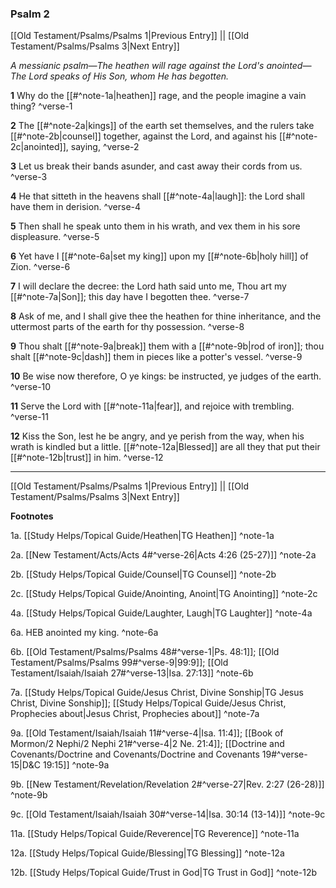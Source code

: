 ### Psalm 2

[[Old Testament/Psalms/Psalms 1|Previous Entry]]  ||  [[Old Testament/Psalms/Psalms 3|Next Entry]]

*A messianic psalm—The heathen will rage against the Lord's anointed—The Lord speaks of His Son, whom He has begotten.*

**1**  Why do the [[#^note-1a|heathen]] rage, and the people imagine a vain thing? ^verse-1

**2**  The [[#^note-2a|kings]] of the earth set themselves, and the rulers take [[#^note-2b|counsel]] together, against the Lord, and against his [[#^note-2c|anointed]], saying, ^verse-2

**3**  Let us break their bands asunder, and cast away their cords from us. ^verse-3

**4**  He that sitteth in the heavens shall [[#^note-4a|laugh]]: the Lord shall have them in derision. ^verse-4

**5**  Then shall he speak unto them in his wrath, and vex them in his sore displeasure. ^verse-5

**6**  Yet have I [[#^note-6a|set my king]] upon my [[#^note-6b|holy hill]] of Zion. ^verse-6

**7**  I will declare the decree: the Lord hath said unto me, Thou art my [[#^note-7a|Son]]; this day have I begotten thee. ^verse-7

**8**  Ask of me, and I shall give thee the heathen for thine inheritance, and the uttermost parts of the earth for thy possession. ^verse-8

**9**  Thou shalt [[#^note-9a|break]] them with a [[#^note-9b|rod of iron]]; thou shalt [[#^note-9c|dash]] them in pieces like a potter's vessel. ^verse-9

**10**  Be wise now therefore, O ye kings: be instructed, ye judges of the earth. ^verse-10

**11**  Serve the Lord with [[#^note-11a|fear]], and rejoice with trembling. ^verse-11

**12**  Kiss the Son, lest he be angry, and ye perish from the way, when his wrath is kindled but a little. [[#^note-12a|Blessed]] are all they that put their [[#^note-12b|trust]] in him. ^verse-12


---
[[Old Testament/Psalms/Psalms 1|Previous Entry]]  ||  [[Old Testament/Psalms/Psalms 3|Next Entry]]


**Footnotes**


1a. [[Study Helps/Topical Guide/Heathen|TG Heathen]] ^note-1a

2a. [[New Testament/Acts/Acts 4#^verse-26|Acts 4:26 (25-27)]] ^note-2a

2b. [[Study Helps/Topical Guide/Counsel|TG Counsel]] ^note-2b

2c. [[Study Helps/Topical Guide/Anointing, Anoint|TG Anointing]] ^note-2c

4a. [[Study Helps/Topical Guide/Laughter, Laugh|TG Laughter]] ^note-4a

6a. HEB anointed my king. ^note-6a

6b. [[Old Testament/Psalms/Psalms 48#^verse-1|Ps. 48:1]]; [[Old Testament/Psalms/Psalms 99#^verse-9|99:9]]; [[Old Testament/Isaiah/Isaiah 27#^verse-13|Isa. 27:13]] ^note-6b

7a. [[Study Helps/Topical Guide/Jesus Christ, Divine Sonship|TG Jesus Christ, Divine Sonship]]; [[Study Helps/Topical Guide/Jesus Christ, Prophecies about|Jesus Christ, Prophecies about]] ^note-7a

9a. [[Old Testament/Isaiah/Isaiah 11#^verse-4|Isa. 11:4]]; [[Book of Mormon/2 Nephi/2 Nephi 21#^verse-4|2 Ne. 21:4]]; [[Doctrine and Covenants/Doctrine and Covenants/Doctrine and Covenants 19#^verse-15|D&C 19:15]] ^note-9a

9b. [[New Testament/Revelation/Revelation 2#^verse-27|Rev. 2:27 (26-28)]] ^note-9b

9c. [[Old Testament/Isaiah/Isaiah 30#^verse-14|Isa. 30:14 (13-14)]] ^note-9c

11a. [[Study Helps/Topical Guide/Reverence|TG Reverence]] ^note-11a

12a. [[Study Helps/Topical Guide/Blessing|TG Blessing]] ^note-12a

12b. [[Study Helps/Topical Guide/Trust in God|TG Trust in God]] ^note-12b